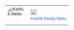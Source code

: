 <!DOCTYPE html>
<html>
  <body>
    <table cellpadding="0" cellspacing="0" style="font-family:Arial, sans-serif; font-size:14px;">
      <tr>
        <td style="padding-right:10px;">
          <img src="Profile.JPG" alt="Karthik Mettu" width="60" style="border-radius:50%;">
        </td>
        <td>
          <a href="https://www.linkedin.com/in/karthik-mettu" target="_blank" style="text-decoration:none; color:#0A66C2; display:inline-block; text-align:center;">
            <img src="linkedin.webp" alt="LinkedIn" width="20" style="display:block; margin-bottom:4px;">
            <div style="font-size:13px;">Karthik Reddy Mettu</div>
          </a>
        </td>
      </tr>
    </table>
  </body>
</html>
